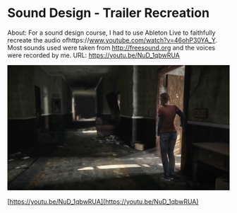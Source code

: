 # Sound Design - Trailer Recreation

About: For a sound design course, I had to use Ableton Live to faithfully recreate the audio ofhttps://www.youtube.com/watch?v=46ohP30YA_Y. Most sounds used were taken from http://freesound.org and the voices were recorded by me. 
URL: https://youtu.be/NuD_1qbwRUA

![Untitled](Sound%20Design%20-%20Trailer%20Recreation%205b92e85f89214c7380e1a5fc1d35d7c4/Untitled.png)

[https://youtu.be/NuD_1qbwRUA](https://youtu.be/NuD_1qbwRUA)